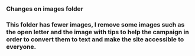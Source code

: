 <h3>Changes on images folder<h3/>

This folder has fewer images, I remove some images such as the open letter and the image with tips to help the campaign in order to convert them to text and make the site accessible to everyone.
